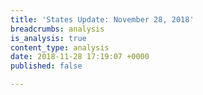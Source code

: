 ```yaml
---
title: 'States Update: November 28, 2018'
breadcrumbs: analysis
is_analysis: true
content_type: analysis
date: 2018-11-28 17:19:07 +0000
published: false

---
```

